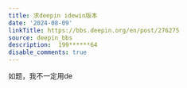 ```yaml
---
title: 求deepin idewin版本
date: '2024-08-09'
linkTitle: https://bbs.deepin.org/en/post/276275
source: deepin_bbs
description:  199******64 
disable_comments: true
---
```

如题，我不一定用de
